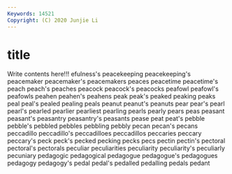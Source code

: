 ```yaml
---
Keywords: 14521
Copyright: (C) 2020 Junjie Li
---
```


# title

Write contents here!!!
efulness's 
peacekeeping 
peacekeeping's 
peacemaker 
peacemaker's 
peacemakers
peaces 
peacetime 
peacetime's 
peach 
peach's 
peaches 
peacock 
peacock's 
peacocks 
peafowl
peafowl's 
peafowls 
peahen 
peahen's 
peahens 
peak 
peak's 
peaked 
peaking 
peaks
peal 
peal's 
pealed 
pealing 
peals 
peanut 
peanut's 
peanuts 
pear 
pear's
pearl 
pearl's 
pearled 
pearlier 
pearliest 
pearling 
pearls 
pearly 
pears 
peas
peasant 
peasant's 
peasantry 
peasantry's 
peasants 
pease 
peat 
peat's 
pebble 
pebble's
pebbled 
pebbles 
pebbling 
pebbly 
pecan 
pecan's 
pecans 
peccadillo 
peccadillo's 
peccadilloes
peccadillos 
peccaries 
peccary 
peccary's 
peck 
peck's 
pecked 
pecking 
pecks 
pecs
pectin 
pectin's 
pectoral 
pectoral's 
pectorals 
peculiar 
peculiarities 
peculiarity 
peculiarity's 
peculiarly
pecuniary 
pedagogic 
pedagogical 
pedagogue 
pedagogue's 
pedagogues 
pedagogy 
pedagogy's 
pedal 
pedal's
pedalled 
pedalling 
pedals 
pedant 
